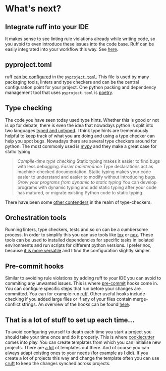 # What's next?

## Integrate ruff into your IDE

It makes sense to see linting rule violations already while writing code, so you avoid to even introduce these issues into the code base.
Ruff can be easily integrated into your workflow this way. See [here](https://docs.astral.sh/ruff/integrations/).

## pyproject.toml

ruff [can be configured](https://docs.astral.sh/ruff/configuration/) in the [`pyproject.toml`](https://packaging.python.org/en/latest/guides/writing-pyproject-toml/).
This file is used by many packaging tools, linters and type checkers and can be the central configuration point for your project.
One python packing and dependency management tool that uses `pyproject.toml` is [poetry](https://python-poetry.org/docs/).

## Type checking

The code you have seen today used type hints. Whether this is good or not is up for debate, there is even the idea that nowadays python is split into two languages [typed and untyped](https://threeofwands.com/python-is-two-languages-now-and-thats-actually-great/).
I think type hints are tremendously helpful to keep track of what you are doing and using a type checker can help you spot bugs.
Nowadays there are several type checkers around for python.
The most commonly used is [mypy](https://www.mypy-lang.org/) and they make a great case for static typing:

> *Compile-time type checking*
>   Static typing makes it easier to find bugs with less debugging. 
> *Easier maintenance*
>   Type declarations act as machine-checked documentation. Static typing makes your code easier to understand and easier to modify without introducing bugs. 
> *Grow your programs from dynamic to static typing*
>   You can develop programs with dynamic typing and add static typing after your code has matured, or migrate existing Python code to static typing. 

There have been some [other contenders](https://www.infoworld.com/article/3575079/4-python-type-checkers-to-keep-your-code-clean.html) in the realm of type-checkers.

## Orchestration tools

Running linters, type checkers, tests and so on can be a cumbersome process. In order to simplify this you can use tools like [tox](https://tox.wiki/en/4.12.1/user_guide.html) or [nox](https://nox.thea.codes/en/stable/).
These tools can be used to installed dependencies for specific tasks in isolated environments and run scripts for different python versions.
I prefer nox, because [it is more versatile](https://tox.wiki/en/4.12.1/index.html#useful-links) and I find the configuration slightly simpler.

## Pre-commit hooks

Similar to avoiding rule violations by adding ruff to your IDE you can avoid to commiting any unwanted issues.
This is where [pre-commit](https://pre-commit.com/) hooks come in. You can configure specific steps that run before your changes are committed.
You can for example run [ruff](https://docs.astral.sh/ruff/integrations/#pre-commit).
Other useful hooks include checking if you added large files or if any of your files contain merge-conflict strings.
An overview of the hooks can be found [here](https://pre-commit.com/hooks.html).

## That is a lot of stuff to set up each time...

To avoid configuring yourself to death each time you start a project you should take your time once and do it properly.
This is where [cookiecutter](https://cookiecutter.readthedocs.io/en/stable/README.html) comes into play.
You can create templates from which you can initialise new projects. There are [a lot](https://github.com/audreyfeldroy/cookiecutter-pypackage) of templates out there.
And of course you can always adapt existing ones to your needs (for example as [I did](https://github.com/audreyfeldroy/cookiecutter-pypackage)).
If you create a lot of projects this way and change the template often you can use [cruft](https://cruft.github.io/cruft/) to keep the changes synched across projects.
